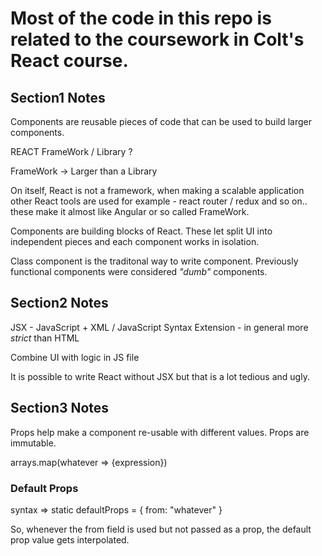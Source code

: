 # Most of the code in this repo is related to the coursework in Colt's React course.

## Section1 Notes
Components are reusable pieces of code that can be used to build larger components.

REACT FrameWork / Library ?

FrameWork -> Larger than a Library

On itself, React is not a framework, when making a scalable application other React tools are used  for example - react router / redux and so on.. these make it almost like Angular or so called FrameWork.


Components are building blocks of React. These let split UI into independent pieces and each component works in isolation.

Class component is the traditonal way to write component. Previously functional components were considered *"dumb"* components.

## Section2 Notes
JSX - JavaScript + XML / JavaScript Syntax Extension - in general more *strict* than HTML

Combine UI with logic in JS file

It is possible to write React without JSX but that is a lot tedious and ugly.

## Section3 Notes

Props help make a component re-usable with different values.
Props are immutable.

arrays.map(whatever => {expression})

### Default Props
syntax => 
        static defaultProps = {
            from: "whatever"
        }

So, whenever the from field is used but not passed as a prop, the default prop value gets interpolated.
